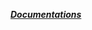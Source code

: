 
***[Documentations](https://www.bijansayyafzadeh.com/OpenSees/BraineryWizTCL/Documentations.zip)***
